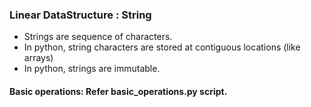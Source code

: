 ### Linear DataStructure : String

- Strings are sequence of characters.
- In python, string characters are stored at contiguous locations (like arrays)
- In python, strings are immutable. 


#### Basic operations: Refer basic_operations.py script.